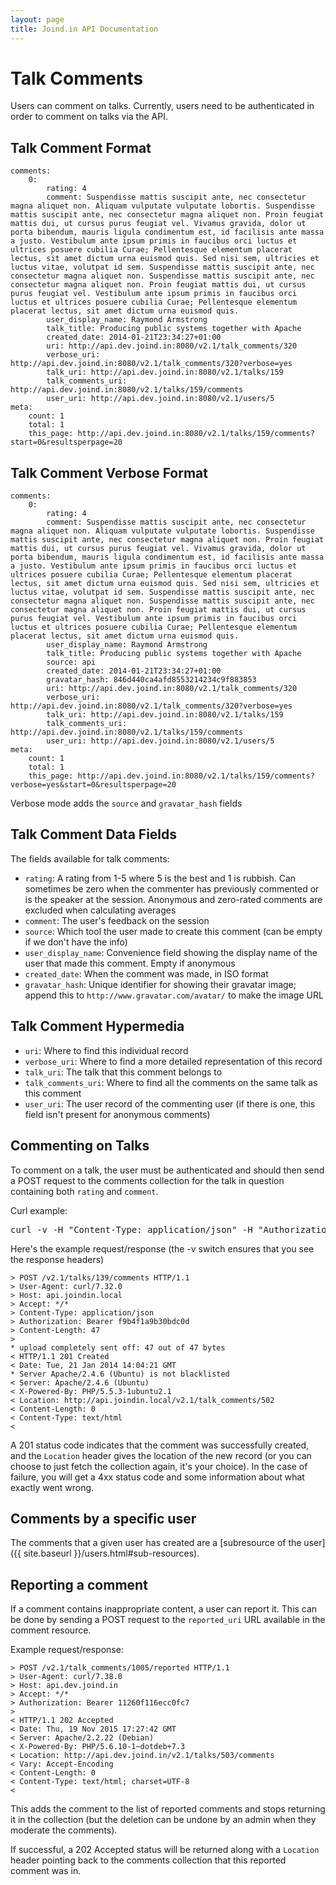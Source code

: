 ```yaml
---
layout: page
title: Joind.in API Documentation
---
```


# Talk Comments

Users can comment on talks.  Currently, users need to be authenticated in order to comment on talks via the API.

## Talk Comment Format

~~~~
comments:
    0:
        rating: 4
        comment: Suspendisse mattis suscipit ante, nec consectetur magna aliquet non. Aliquam vulputate vulputate lobortis. Suspendisse mattis suscipit ante, nec consectetur magna aliquet non. Proin feugiat mattis dui, ut cursus purus feugiat vel. Vivamus gravida, dolor ut porta bibendum, mauris ligula condimentum est, id facilisis ante massa a justo. Vestibulum ante ipsum primis in faucibus orci luctus et ultrices posuere cubilia Curae; Pellentesque elementum placerat lectus, sit amet dictum urna euismod quis. Sed nisi sem, ultricies et luctus vitae, volutpat id sem. Suspendisse mattis suscipit ante, nec consectetur magna aliquet non. Suspendisse mattis suscipit ante, nec consectetur magna aliquet non. Proin feugiat mattis dui, ut cursus purus feugiat vel. Vestibulum ante ipsum primis in faucibus orci luctus et ultrices posuere cubilia Curae; Pellentesque elementum placerat lectus, sit amet dictum urna euismod quis.
        user_display_name: Raymond Armstrong
        talk_title: Producing public systems together with Apache
        created_date: 2014-01-21T23:34:27+01:00
        uri: http://api.dev.joind.in:8080/v2.1/talk_comments/320
        verbose_uri: http://api.dev.joind.in:8080/v2.1/talk_comments/320?verbose=yes
        talk_uri: http://api.dev.joind.in:8080/v2.1/talks/159
        talk_comments_uri: http://api.dev.joind.in:8080/v2.1/talks/159/comments
        user_uri: http://api.dev.joind.in:8080/v2.1/users/5
meta:
    count: 1
    total: 1
    this_page: http://api.dev.joind.in:8080/v2.1/talks/159/comments?start=0&resultsperpage=20
~~~~

## Talk Comment Verbose Format

~~~~
comments:
    0:
        rating: 4
        comment: Suspendisse mattis suscipit ante, nec consectetur magna aliquet non. Aliquam vulputate vulputate lobortis. Suspendisse mattis suscipit ante, nec consectetur magna aliquet non. Proin feugiat mattis dui, ut cursus purus feugiat vel. Vivamus gravida, dolor ut porta bibendum, mauris ligula condimentum est, id facilisis ante massa a justo. Vestibulum ante ipsum primis in faucibus orci luctus et ultrices posuere cubilia Curae; Pellentesque elementum placerat lectus, sit amet dictum urna euismod quis. Sed nisi sem, ultricies et luctus vitae, volutpat id sem. Suspendisse mattis suscipit ante, nec consectetur magna aliquet non. Suspendisse mattis suscipit ante, nec consectetur magna aliquet non. Proin feugiat mattis dui, ut cursus purus feugiat vel. Vestibulum ante ipsum primis in faucibus orci luctus et ultrices posuere cubilia Curae; Pellentesque elementum placerat lectus, sit amet dictum urna euismod quis.
        user_display_name: Raymond Armstrong
        talk_title: Producing public systems together with Apache
        source: api
        created_date: 2014-01-21T23:34:27+01:00
        gravatar_hash: 846d440ca4afd8553214234c9f883853
        uri: http://api.dev.joind.in:8080/v2.1/talk_comments/320
        verbose_uri: http://api.dev.joind.in:8080/v2.1/talk_comments/320?verbose=yes
        talk_uri: http://api.dev.joind.in:8080/v2.1/talks/159
        talk_comments_uri: http://api.dev.joind.in:8080/v2.1/talks/159/comments
        user_uri: http://api.dev.joind.in:8080/v2.1/users/5
meta:
    count: 1
    total: 1
    this_page: http://api.dev.joind.in:8080/v2.1/talks/159/comments?verbose=yes&start=0&resultsperpage=20
~~~~

Verbose mode adds the ``source`` and ``gravatar_hash`` fields

## Talk Comment Data Fields

The fields available for talk comments:

*  ``rating``:  A rating from 1-5 where 5 is the best and 1 is rubbish.  Can sometimes be zero when the commenter has previously commented or is the speaker at the session.  Anonymous and zero-rated comments are excluded when calculating averages
*  ``comment``: The user's feedback on the session
*  ``source``: Which tool the user made to create this comment (can be empty if we don't have the info)
*  ``user_display_name``: Convenience field showing the display name of the user that made this comment. Empty if anonymous
*  ``created_date``: When the comment was made, in ISO format
*  ``gravatar_hash``: Unique identifier for showing their gravatar image; append this to ``http://www.gravatar.com/avatar/`` to make the image URL

## Talk Comment Hypermedia

*  ``uri``: Where to find this individual record
*  ``verbose_uri``: Where to find a more detailed representation of this record
*  ``talk_uri``: The talk that this comment belongs to
*  ``talk_comments_uri``: Where to find all the comments on the same talk as this comment
*  ``user_uri``: The user record of the commenting user (if there is one, this field isn't present for anonymous comments)

## Commenting on Talks

To comment on a talk, the user must be authenticated and should then send a POST request to the comments collection for the talk in question containing both ``rating`` and ``comment``.

Curl example:

<pre class="embedcurl">curl -v -H "Content-Type: application/json" -H "Authorization: Bearer f9b4f1a9b30bdc0d" /talks/139/comments --data '{"comment": "Great talk, thanks!", "rating": 4}'
</pre>

<!-- You only need to reference this script once per page. -->
<script src="https://www.embedcurl.com/embedcurl.min.js" async></script>

Here's the example request/response (the -v switch ensures that you see the response headers)

~~~~
> POST /v2.1/talks/139/comments HTTP/1.1
> User-Agent: curl/7.32.0
> Host: api.joindin.local
> Accept: */*
> Content-Type: application/json
> Authorization: Bearer f9b4f1a9b30bdc0d
> Content-Length: 47
> 
* upload completely sent off: 47 out of 47 bytes
< HTTP/1.1 201 Created
< Date: Tue, 21 Jan 2014 14:04:21 GMT
* Server Apache/2.4.6 (Ubuntu) is not blacklisted
< Server: Apache/2.4.6 (Ubuntu)
< X-Powered-By: PHP/5.5.3-1ubuntu2.1
< Location: http://api.joindin.local/v2.1/talk_comments/502
< Content-Length: 0
< Content-Type: text/html
< 

~~~~

A 201 status code indicates that the comment was successfully created, and the ``Location`` header gives the location of the new record (or you can choose to just fetch the collection again, it's your choice).  In the case of failure, you will get a 4xx status code and some information about what exactly went wrong.

## Comments by a specific user

The comments that a given user has created are a [subresource of the user]({{ site.baseurl }}/users.html#sub-resources).

## Reporting a comment

If a comment contains inappropriate content, a user can report it.  This can be done by sending a POST request to the ``reported_uri`` URL available in the comment resource.

Example request/response:

~~~~
> POST /v2.1/talk_comments/1005/reported HTTP/1.1
> User-Agent: curl/7.38.0
> Host: api.dev.joind.in
> Accept: */*
> Authorization: Bearer 11260f116ecc0fc7
> 
< HTTP/1.1 202 Accepted
< Date: Thu, 19 Nov 2015 17:27:42 GMT
< Server: Apache/2.2.22 (Debian)
< X-Powered-By: PHP/5.6.10-1~dotdeb+7.3
< Location: http://api.dev.joind.in/v2.1/talks/503/comments
< Vary: Accept-Encoding
< Content-Length: 0
< Content-Type: text/html; charset=UTF-8
< 
~~~~

This adds the comment to the list of reported comments and stops returning it in the collection (but the deletion can be undone by an admin when they moderate the comments).

If successful, a 202 Accepted status will be returned along with a ``Location`` header pointing back to the comments collection that this reported comment was in.
